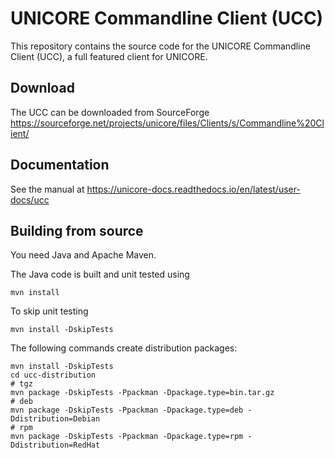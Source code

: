 # UNICORE Commandline Client (UCC)

This repository contains the source code
for the UNICORE Commandline Client (UCC),
a full featured client for UNICORE. 

## Download

The UCC can be downloaded from SourceForge
https://sourceforge.net/projects/unicore/files/Clients/s/Commandline%20Client/

## Documentation

See the manual at
https://unicore-docs.readthedocs.io/en/latest/user-docs/ucc

## Building from source

You need Java and Apache Maven.

The Java code is built and unit tested using

    mvn install

To skip unit testing

    mvn install -DskipTests

The following commands create distribution packages:

    mvn install -DskipTests
    cd ucc-distribution
    # tgz
    mvn package -DskipTests -Ppackman -Dpackage.type=bin.tar.gz
    # deb
    mvn package -DskipTests -Ppackman -Dpackage.type=deb -Ddistribution=Debian
    # rpm
    mvn package -DskipTests -Ppackman -Dpackage.type=rpm -Ddistribution=RedHat
